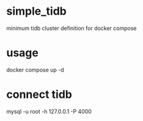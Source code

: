 # simple_tidb
minimum tidb cluster definition for docker compose

# usage
docker compose up -d 

# connect tidb 
mysql -u root -h 127.0.0.1 -P 4000


